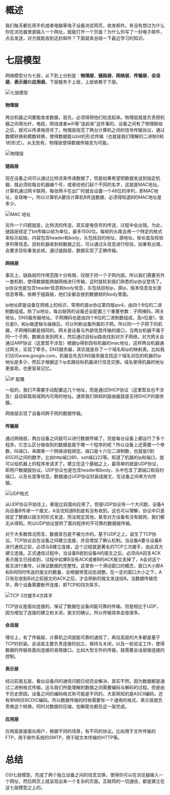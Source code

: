# 概述
我们每天都在用手机或者电脑等电子设备浏览网页，收发邮件。有没有想过为什么你在浏览器里面输入一个网址，就能打开一个页面？为什么你写了一封电子邮件，点击发送，对方就能收到这封邮件？下面就来总结一下最近学习的知识。

# 七层模型
网络模型分为七层，从下到上分别是：**物理层**，**链路层**，**网络层**，**传输层**，**会话层**，**表示层**和**应用层**。下层服务于上层，上层依赖于下层。

![七层模型](https://github.com/chingjustwe/my-blogs/raw/master/articles/Computer%20and%20Network/OSI/OSI%207%20layers.jpg)

#### 物理层
两台机器之间要能收发数据，首先，必须得把他们给连起来。物理层就是负责把机器之间用光纤，电缆，网线或者wifi等“连起来”这件事的。设备之间有了物理联结之后，就可以传递电信号了。物理层规范了两台计算机之间的信号传输协议，通过数模转换和模数转换，使得数据能以bit的形式传输（也就是我们理解的二进制0和1的形式）。从无到有，物理层使得数据传输变为可能。

![物理层](https://raw.githubusercontent.com/chingjustwe/my-blogs/master/articles/Computer%20and%20Network/OSI/OSI%20physical.jpg)

#### 链路层
现在设备之间可以通过比特流来传递数据了，但是如果希望把数据发送到指定机器，就必须给每台机器编个号，或者给他们起个不同的名字，这就是MAC地址。计算机通过网卡联网，每张网卡在出厂时就会设置一个48位的序列，即MAC地址，全球唯一。所以计算机A要往计算机B传送数据，必须得知道B的MAC地址是多少。

![MAC 地址](https://raw.githubusercontent.com/chingjustwe/my-blogs/master/articles/Computer%20and%20Network/OSI/mac.jpg)

另外一个问题就是，比特流的传送，其实是电信号的传送，过程中会出错。为此，链路层规定了bit传输以帧为单位，最多1500位。每帧的头尾会用一个特定的格式来标示起始，内容包含header和body，头包括目的地址，源地址，帧长度及校验序列等信息。目标机器收到帧数据之后，可以通过头信息进行校验，如果有出错，会要求目标重发此帧。通过链路层，数据实现了正确传输。

#### 网络层
事实上，链路层的作用范围十分有限，仅限于同一个子网内部。所以我们需要另外一套机制，使得数据能跨越网络进行传输，这时就轮到我们熟悉的ip协议登场了。ip协议也是包含header信息和body信息，头包括目标ip，源ip，版本信息及长度信息等等。依赖于链路层，他们全都会放到数据帧的body里面。

ip地址即是设备在网络上的标识，常用的是ip协议第四版ipv4，由四个8位的二进制数组成。除了ip地址，每台联网的设备还会配置三个重要参数：子网掩码，网关地址，DNS服务器地址。子网掩码也是由四个8位的二进制数组成，高n位是1，低位是0，和ip做逻辑与操做后，可以判断设备所属的子网，所以同一个子网下的机器，子网掩码都是相同的。网关是设备与外部信息传输的接口，当两台机器不属于同一个子网，数据会发到网关，然后通过目标ip路由找到对方子网络，对方网关会通过ARP协议（这里暂不涉及）根据ip得到目标机器的mac地址，这样两台机器通过网关，实现了牵手。DNS服务器，其实就是存了一个域名和ip的映射表。比如我们访问www.google.com，机器会先去DNS服务器去找这个域名对应的机器的ip地址是多少，然后才根据这个ip去跟目标机器进行信息交换。域名使得机器的地址更直观，也更容易记忆。

![IP 配置](https://raw.githubusercontent.com/chingjustwe/my-blogs/master/articles/Computer%20and%20Network/OSI/ip.jpg)

一般的，我们不需要手动配置这几个地址，而是通过DHCP协议（这里暂且也不涉及）自动获取局域网内可用的地址。通常我们熟知的路由器就是支持DHCP的服务器。

网络层实现了设备间跨子网的数据传输。

#### 传输层
通过网络层，两台设备之间就可以进行数据传输了。但是每台设备上都运行了多个程序，它怎么区分接收到的数据是属于哪一个程序的呢？所以设备上还需要一个参数，叫端口，来跟某一个网络进程绑定。端口是十六位二进制数，也就是0到65535之间的数字，比如http端口80，ssh端口22等。知道了机器的ip和端口，就可以给机器上的程序发请求了。建立在这个基础之上，最简单的就是UDP协议，即用户数据报协议。UDP协议也是包含header和body，头中包含了源端口和目的端口，以及长度等信息。数据通过UDP协议封装成报文，在设备之间单方向传输。

![UDP格式](https://raw.githubusercontent.com/chingjustwe/my-blogs/master/articles/Computer%20and%20Network/OSI/udp.jpg)

从UDP协议开始往上，都是比较面向应用了。但是UDP协议有一个大问题，设备A向设备B传递一个报文，A没法知道B到底有没有收到。这也可以理解，协议中只是规定了数据以报文的形式发送，而没规定其他，甚至对方设备有没有联网，我们都无从得知。所以UDP协议提供了面向程序的不可靠的数据报传输。

对于大多数情况而言，数据丢包是不被允许的。基于UDP之上，诞生了TCP协议。TCP协议会在设备之间建立连接，并且增加了确认机制。当设备A要与设备B进行通信之前，必须与B建立连接，这个过程就是著名的TCP三次握手，由此双方建立连接。正式通信过程中，当设备B收到设备A的报文之后，必须向A回复ACK表示报文已经收到，过程中如果B没有ACK或者B的ACK报文丢掉了，A会对这个报文进行重传，以保证数据的完整性。这里有一个滑动窗口的概念，窗口大小即A和B间同时传送的报文的数量，会根据带宽动态调整。在一定的窗口大小之下，A只有在收到B对之前报文的ACK之后，才会把新的报文发送给B。当数据传输完毕，两个设备需要断开连接，即TCP的四次挥手。

![TCP 3次握手4次挥手](https://raw.githubusercontent.com/chingjustwe/my-blogs/master/articles/Computer%20and%20Network/OSI/TCP%203%20way%20handshake%204%20way%20termination.jpg)

TCP协议是面向连接的，保证了数据在设备间能可靠的传输。但是相比于UDP，因为增加了连接的建立和关闭，报文的确认，所以传输效率会低很多。

#### 会话层
理论上，有了传输层，计算机之间就能可靠的通信了，再往高层的大多都是基于TCP的封装。会话层主要负责连接的创立，保持与关闭，以及一些验证工作，使得数据的传输有面向连接的易用接口。比如大型文件的传输，就需要会话层做连接的控制。

#### 表示层
经过前面五层，看似设备间的通信问题已经完全解决，其实不然。因为数据都是通过二进制格式传输，这与我们所能理解的数据之间需要编码与解码的过程。但是由于历史原因，设备之间的编码格式有可能是不同的，大家熟知的是ASCII编码，还有IBM的EBCDIC编码。所以数据传输的时候需要有一个通用的格式，表示层就负责做这个转换。同时对数据的压缩，加解密也都在这一层完成。

#### 应用层
应用层直接面向用户，根据不同的场景，有不同的协议。比如用于文件传输的FTP，用于邮件系统的SMTP，用于超文本传输的HTTP等。

# 总结
OSI七层模型，完成了两个独立设备之间的信息交换，使得你可以在浏览器输入一个网址，然后网页上就呈现出来一个复杂的页面。互联网的一切通信，都是建立在这七层模型之上的。

